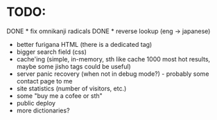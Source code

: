 # TODO:
DONE * fix omnikanji radicals
DONE * reverse lookup (eng -> japanese)
* better furigana HTML (there is a dedicated tag)
* bigger search field (css)
* cache'ing (simple, in-memory, sth like cache 1000 most hot results, maybe some jisho tags could be useful)
* server panic recovery (when not in debug mode?) - probably some contact page to me
* site statistics (number of visitors, etc.)
* some "buy me a cofee or sth"
* public deploy
* more dictionaries?
